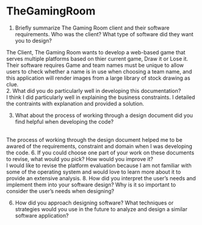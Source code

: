 # TheGamingRoom
1.  Briefly summarize The Gaming Room client and their software requirements. Who was the client? What type of software did they want you to design? 

The Client, The Gaming Room wants to develop a web-based game that serves multiple platforms based on thier current game, Draw it or Lose it. Their software requires Game and team names must be unique to allow users to check whether a name is in use when choosing a team name, and this application will render images from a large library of stock drawing as clue. 
<br />
2.  What did you do particularly well in developing this documentation?
<br />
I think I did particularly well in explaining the business constraints. I detailed the contraints with explanation and provided a solution. 
<br />

3.  What about the process of working through a design document did you find helpful when developing the code?
<br />
The process of working through the design document helped me to be awared of the requirements, constraint and domain when I was developing the code. 
6. If you could choose one part of your work on these documents to revise, what would you pick? How would you improve it?
<br />
I would like to revise the platform evaluation because I am not familiar with some of the operating system and would love to learn more about it to provide an extensive analysis. 
8. How did you interpret the user’s needs and implement them into your software design? Why is it so important to consider the user’s needs when designing?

6. How did you approach designing software? What techniques or strategies would you use in the future to analyze and design a similar software application?
